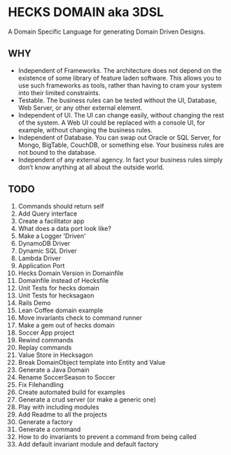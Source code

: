 # HECKS DOMAIN aka 3DSL
A Domain Specific Language for generating Domain Driven Designs.

## WHY
* Independent of Frameworks. The architecture does not depend on the existence of some library of feature laden software. This allows you to use such frameworks as tools, rather than having to cram your system into their limited constraints.
* Testable. The business rules can be tested without the UI, Database, Web Server, or any other external element.
* Independent of UI. The UI can change easily, without changing the rest of the system. A Web UI could be replaced with a console UI, for example, without changing the business rules.
* Independent of Database. You can swap out Oracle or SQL Server, for Mongo, BigTable, CouchDB, or something else. Your business rules are not bound to the database.
* Independent of any external agency. In fact your business rules simply don’t know anything at all about the outside world.

## TODO
1. Commands should return self
1. Add Query interface
1. Create a facilitator app
1. What does a data port look like?
1. Make a Logger 'Driven'
1. DynamoDB Driver
1. Dynamic SQL Driver
1. Lambda Driver
1. Application Port
1. Hecks Domain Version in Domainfile
1. Domainfile instead of Hecksfile
1. Unit Tests for hecks domain
1. Unit Tests for hecksagaon
1. Rails Demo
1. Lean Coffee domain example
1. Move invariants check to command runner
1. Make a gem out of hecks domain
1. Soccer App project
1. Rewind commands
1. Replay commands
1. Value Store in Hecksagon
1. Break DomainObject template into Entity and Value
1. Generate a Java Domain
1. Rename SoccerSeason to Soccer
1. Fix Filehandling
1. Create automated build for examples
1. Generate a crud server (or make a generic one)
1. Play with including modules
1. Add Readme to all the projects
1. Generate a factory
1. Generate a command
1. How to do invariants to prevent a command from being called
1. Add default invariant module and default factory
